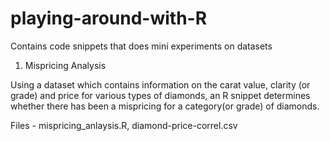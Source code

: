 # playing-around-with-R
Contains code snippets that does mini experiments on datasets

1. Mispricing Analysis 

Using a dataset which contains information on the carat value, clarity (or grade) and price for various types of diamonds, 
an R snippet determines whether there has been a mispricing for a category(or grade) of diamonds.

Files - mispricing_anlaysis.R, diamond-price-correl.csv
